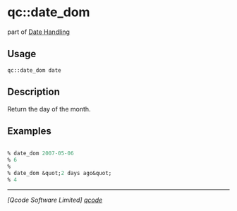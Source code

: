 qc::date_dom
============

part of [Date Handling](../qc/wiki/DateHandling)

Usage
-----
`qc::date_dom date`

Description
-----------
Return the day of the month.

Examples
--------
```tcl

% date_dom 2007-05-06
% 6
%
% date_dom &quot;2 days ago&quot;
% 4

```

----------------------------------
*[Qcode Software Limited] [qcode]*

[qcode]: http://www.qcode.co.uk "Qcode Software"